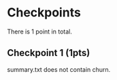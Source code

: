 # Checkpoints

There is 1 point in total.

## Checkpoint 1 (1pts)

summary.txt does not contain churn.


